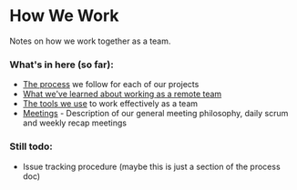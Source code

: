 # How We Work

Notes on how we work together as a team.

### What's in here (so far):
-  [The process](process.md) we follow for each of our projects
-  [What we've learned about working as a remote team](remote-work.md)
-  [The tools we use](tools.md) to work effectively as a team
-  [Meetings](meetings.md) - Description of our general meeting philosophy, daily scrum and weekly recap meetings

### Still todo:
-  Issue tracking procedure (maybe this is just a section of the process doc)
